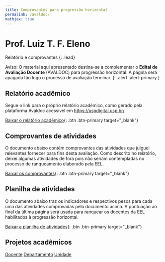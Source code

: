 ```yaml
---
title: Comprovantes para progressão horizontal
permalink: /avaldoc/
mathjax: true
---
```


# Prof. Luiz T. F. Eleno

Relatório e comprovantes
{: .lead}

 <span class='badge badge-pill badge-warning'>Aviso:</span> O material aqui apresentado destina-se a complementar o **Edital de Avaliação Docente** (AVALDOC) para progressão horizontal. A página será apagada tão logo o processo de avaliação terminar.
{: .alert .alert-primary }

## Relatório acadêmico

Segue o link para o próprio relatório acadêmico, como gerado pela plataforma Avaldoc acessível em <https://uspdigital.usp.br/>.

[Baixar o relatório acadêmico]({{site.baseurl}}/assets/avaldoc/RA-Eleno.pdf){: .btn .btn-primary target="\_blank"}

## Comprovantes de atividades

O documento abaixo contém comprovantes das atividades que julguei relevantes fornecer para fins desta avaliação. Como descrito no relatório, deixei algumas atividades de fora pois não seriam contempladas no processo de ranqueamento elaborado pela EEL. 

[Baixar os comprovantes]({{site.baseurl}}/assets/avaldoc/comprovantes-eleno.pdf){: .btn .btn-primary target="\_blank"}

## Planilha de atividades

O documento abaixo traz os indicadores e respectivos pesos para cada uma das atividades comprovadas pelo documento acima. A pontuação ao final da última página será usada para ranquear os docentes da EEL habilitados à progressão horizontal.

[Baixar a planilha de atividades]({{site.baseurl}}/assets/avaldoc/Planilha-eleno.pdf){: .btn .btn-primary target="\_blank"}

## Projetos acadêmicos

<div class="btn-group" role="group" aria-label="Projetos academicos">
  <a class="btn btn-primary" href="{{site.baseurl}}/assets/avaldoc/PA-Eleno.pdf" role="button" target="_blank">Docente</a>
  <a class="btn btn-primary" href="{{site.baseurl}}/assets/avaldoc/PA-Demar.pdf" role="button" target="_blank">Departamento</a>
  <a class="btn btn-primary" href="{{site.baseurl}}/assets/avaldoc/PA-EEL.pdf" role="button" target="_blank">Unidade</a>
</div>
